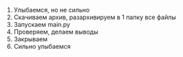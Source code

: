 1) Улыбаемся, но не сильно
2) Скачиваем архив, разархивируем в 1 папку все файлы
4) Запускаем main.py
5) Проверяем, делаем выводы
6) Закрываем
7) Сильно улыбаемся
